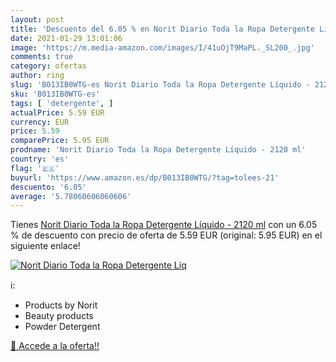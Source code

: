 ```yaml
---
layout: post
title: 'Descuento del 6.05 % en Norit Diario Toda la Ropa Detergente Líq'
date: 2021-01-29 13:01:06
image: 'https://m.media-amazon.com/images/I/41uOjT9MaPL._SL200_.jpg'
comments: true
category: ofertas
author: ring
slug: 'B013IB0WTG-es Norit Diario Toda la Ropa Detergente Líquido - 2120 ml'
sku: 'B013IB0WTG-es'
tags: [ 'detergente', ]
actualPrice: 5.59 EUR
currency: EUR
price: 5.59
comparePrice: 5.95 EUR
prodname: 'Norit Diario Toda la Ropa Detergente Líquido - 2120 ml'
country: 'es'
flag: '🇪🇸'
buyurl: 'https://www.amazon.es/dp/B013IB0WTG/?tag=tolees-21'
descuento: '6.05'
average: '5.78060606060606'
---
```


Tienes [Norit Diario Toda la Ropa Detergente Líquido - 2120 ml](https://www.amazon.es/dp/B013IB0WTG/?tag=tolees-21) con un 6.05 % de descuento con precio de oferta de 5.59 EUR (original: 5.95 EUR) en el siguiente enlace!

[![Norit Diario Toda la Ropa Detergente Líq](https://m.media-amazon.com/images/I/41uOjT9MaPL._SL200_.jpg)](https://www.amazon.es/dp/B013IB0WTG/?tag=tolees-21)

ℹ️:

- Products by Norit
- Beauty products
- Powder Detergent

[🛒 Accede a la oferta!!](https://www.amazon.es/dp/B013IB0WTG/?tag=tolees-21)
